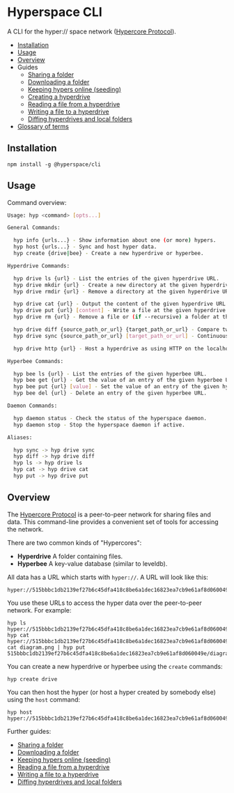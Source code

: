 # Hyperspace CLI

A CLI for the hyper:// space network ([Hypercore Protocol](https://hypercore-protocol.org)).

- [Installation](#installation)
- [Usage](#usage)
- [Overview](#overview)
- Guides
  - [Sharing a folder](./docs/guides/sharing-a-folder.md)
  - [Downloading a folder](./docs/guides/downloading-a-folder.md)
  - [Keeping hypers online (seeding)](./docs/guides/seeding.md)
  - [Creating a hyperdrive](./docs/guides/creating-a-hyperdrive.md)
  - [Reading a file from a hyperdrive](./docs/guides/reading-a-file.md)
  - [Writing a file to a hyperdrive](./docs/guides/writing-a-file.md)
  - [Diffing hyperdrives and local folders](./docs/guides/diffing-a-hyperdrive.md)
- [Glossary of terms](./docs/glossary.md)

## Installation

```
npm install -g @hyperspace/cli
```

## Usage

Command overview:

```bash
Usage: hyp <command> [opts...]

General Commands:

  hyp info {urls...} - Show information about one (or more) hypers.
  hyp host {urls...} - Sync and host hyper data.
  hyp create {drive|bee} - Create a new hyperdrive or hyperbee.

Hyperdrive Commands:

  hyp drive ls {url} - List the entries of the given hyperdrive URL.
  hyp drive mkdir {url} - Create a new directory at the given hyperdrive URL.
  hyp drive rmdir {url} - Remove a directory at the given hyperdrive URL.

  hyp drive cat {url} - Output the content of the given hyperdrive URL.
  hyp drive put {url} [content] - Write a file at the given hyperdrive URL.
  hyp drive rm {url} - Remove a file or (if --recursive) a folder at the given hyperdrive URL.

  hyp drive diff {source_path_or_url} {target_path_or_url} - Compare two folders in your local filesystem or in hyperdrives. Can optionally "commit" the difference.
  hyp drive sync {source_path_or_url} [target_path_or_url] - Continuously sync changes between two folders in your local filesystem or in hyperdrives.

  hyp drive http {url} - Host a hyperdrive as using HTTP on the localhost.

Hyperbee Commands:

  hyp bee ls {url} - List the entries of the given hyperbee URL.
  hyp bee get {url} - Get the value of an entry of the given hyperbee URL.
  hyp bee put {url} [value] - Set the value of an entry of the given hyperbee URL.
  hyp bee del {url} - Delete an entry of the given hyperbee URL.

Daemon Commands:

  hyp daemon status - Check the status of the hyperspace daemon.
  hyp daemon stop - Stop the hyperspace daemon if active.

Aliases:

  hyp sync -> hyp drive sync
  hyp diff -> hyp drive diff
  hyp ls -> hyp drive ls
  hyp cat -> hyp drive cat
  hyp put -> hyp drive put
```

## Overview

The [Hypercore Protocol](https://hypercore-protocol.org) is a peer-to-peer network for sharing files and data. This command-line provides a convenient set of tools for accessing the network.

There are two common kinds of "Hypercores":

- **Hyperdrive** A folder containing files.
- **Hyperbee** A key-value database (similar to leveldb).

All data has a URL which starts with `hyper://`. A URL will look like this:

```
hyper://515bbbc1db2139ef27b6c45dfa418c8be6a1dec16823ea7cb9e61af8d060049e/
```

You use these URLs to access the hyper data over the peer-to-peer network. For example:

```
hyp ls hyper://515bbbc1db2139ef27b6c45dfa418c8be6a1dec16823ea7cb9e61af8d060049e/
hyp cat hyper://515bbbc1db2139ef27b6c45dfa418c8be6a1dec16823ea7cb9e61af8d060049e/file.txt
cat diagram.png | hyp put 515bbbc1db2139ef27b6c45dfa418c8be6a1dec16823ea7cb9e61af8d060049e/diagram.png
```

You can create a new hyperdrive or hyperbee using the `create` commands:

```
hyp create drive
```

You can then host the hyper (or host a hyper created by somebody else) using the `host` command:

```
hyp host hyper://515bbbc1db2139ef27b6c45dfa418c8be6a1dec16823ea7cb9e61af8d060049e/
```

Further guides:

- [Sharing a folder](./docs/guides/sharing-a-folder.md)
- [Downloading a folder](./docs/guides/downloading-a-folder.md)
- [Keeping hypers online (seeding)](./docs/guides/seeding.md)
- [Reading a file from a hyperdrive](./docs/guides/reading-a-file.md)
- [Writing a file to a hyperdrive](./docs/guides/writing-a-file.md)
- [Diffing hyperdrives and local folders](./docs/guides/diffing-a-hyperdrive.md)